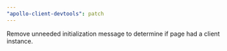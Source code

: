 ```yaml
---
"apollo-client-devtools": patch
---
```


Remove unneeded initialization message to determine if page had a client instance.
